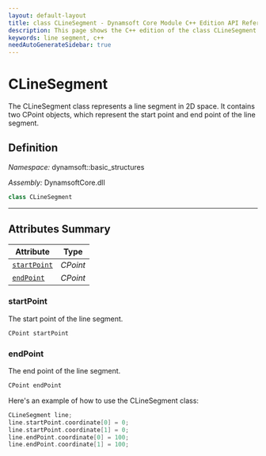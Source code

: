 ```yaml
---
layout: default-layout
title: class CLineSegment - Dynamsoft Core Module C++ Edition API Reference
description: This page shows the C++ edition of the class CLineSegment in Dynamsoft Core Module.
keywords: line segment, c++
needAutoGenerateSidebar: true
---
```


# CLineSegment

The CLineSegment class represents a line segment in 2D space. It contains two CPoint objects, which represent the start point and end point of the line segment.

## Definition

*Namespace:* dynamsoft::basic_structures

*Assembly:* DynamsoftCore.dll

```cpp
class CLineSegment 
```

---

## Attributes Summary

| Attribute | Type |
|---------- | ---- |
| [`startPoint`](#startPoint) | *CPoint* |
| [`endPoint`](#endPoint) | *CPoint* |

### startPoint

The start point of the line segment.

```cpp
CPoint startPoint
```

### endPoint

The end point of the line segment.

```cpp
CPoint endPoint
```

Here's an example of how to use the CLineSegment class:

```cpp
CLineSegment line;
line.startPoint.coordinate[0] = 0;
line.startPoint.coordinate[1] = 0;
line.endPoint.coordinate[0] = 100;
line.endPoint.coordinate[1] = 100;
```
